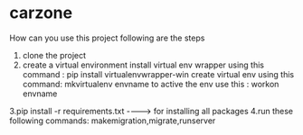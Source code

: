 # carzone

How can you use this project following are the steps 

1. clone the project
2. create a virtual environment
     install virtual env wrapper using this command : pip install virtualenvwrapper-win
     create virtual env using this command: mkvirtualenv envname
     to active the env use this :  workon envname
     
3.pip install -r requirements.txt    ----> for installing all packages 
4.run these following commands:
       makemigration,migrate,runserver
       
       
     

